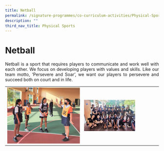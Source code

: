 ```yaml
---
title: Netball
permalink: /signature-programmes/co-curriculum-activities/Physical-Sports/netball/
description: ""
third_nav_title: Physical Sports
---
```

# Netball
<p align="Justify">Netball is a sport that requires players to communicate and work well with each other. We focus on developing players with values and skills. Like our team motto, ‘Persevere and Soar’, we want our players to persevere and succeed both on court and in life.</p>

<table width="100%"><tbody>
<tr><td><img src="/images/OurCurriculum/cca05.jpg" style="width:100%">
</td>
<td ><img src="/images/OurCurriculum/cca06-1.jpg" style="width:70%"></td>
</tr></tbody></table>